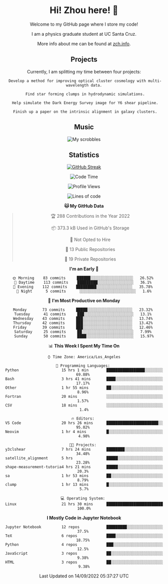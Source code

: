 <div align="center">
<h1> Hi! Zhou here! 👋 </h1>


Welcome to my GitHub page where I store my code! 

I am a physics graduate student at UC Santa Cruz. 

More info about me can be found at [zch.info](www.zch.info).

## Projects

Currently, I am splitting my time between four projects:
```
 Develop a method for improving optical cluster cosmology with multi-wavelength data.
 
 Find star forming clumps in hydrodynamic simulations.
 
 Help simulate the Dark Energy Survey image for Y6 shear pipeline.
 
 Finish up a paper on the intrinsic alignment in galaxy clusters.
```

## Music
![My scrobbles](https://lastfm-recently-played.vercel.app/api?user=zchvsre)


## Statistics

[![GitHub Streak](https://github-readme-streak-stats.herokuapp.com/?user=zhouconghao&theme=highcontrast)](https://git.io/streak-stats)

<!--START_SECTION:waka-->
![Code Time](http://img.shields.io/badge/Code%20Time-333%20hrs%2022%20mins-blue)

![Profile Views](http://img.shields.io/badge/Profile%20Views-0-blue)

![Lines of code](https://img.shields.io/badge/From%20Hello%20World%20I%27ve%20Written-601%20Thousand%20lines%20of%20code-blue)

**🐱 My GitHub Data** 

> 🏆 288 Contributions in the Year 2022
 > 
> 📦 373.3 kB Used in GitHub's Storage 
 > 
> 🚫 Not Opted to Hire
 > 
> 📜 13 Public Repositories 
 > 
> 🔑 19 Private Repositories  
 > 
**I'm an Early 🐤** 

```text
🌞 Morning    83 commits     ██████░░░░░░░░░░░░░░░░░░░   26.52% 
🌆 Daytime    113 commits    █████████░░░░░░░░░░░░░░░░   36.1% 
🌃 Evening    112 commits    █████████░░░░░░░░░░░░░░░░   35.78% 
🌙 Night      5 commits      ░░░░░░░░░░░░░░░░░░░░░░░░░   1.6%

```
📅 **I'm Most Productive on Monday** 

```text
Monday       73 commits     █████░░░░░░░░░░░░░░░░░░░░   23.32% 
Tuesday      41 commits     ███░░░░░░░░░░░░░░░░░░░░░░   13.1% 
Wednesday    43 commits     ███░░░░░░░░░░░░░░░░░░░░░░   13.74% 
Thursday     42 commits     ███░░░░░░░░░░░░░░░░░░░░░░   13.42% 
Friday       39 commits     ███░░░░░░░░░░░░░░░░░░░░░░   12.46% 
Saturday     25 commits     ██░░░░░░░░░░░░░░░░░░░░░░░   7.99% 
Sunday       50 commits     ████░░░░░░░░░░░░░░░░░░░░░   15.97%

```


📊 **This Week I Spent My Time On** 

```text
⌚︎ Time Zone: America/Los_Angeles

💬 Programming Languages: 
Python                   15 hrs 1 min        █████████████████░░░░░░░░   69.88% 
Bash                     3 hrs 41 mins       ████░░░░░░░░░░░░░░░░░░░░░   17.17% 
Other                    1 hr 55 mins        ██░░░░░░░░░░░░░░░░░░░░░░░   8.96% 
Fortran                  20 mins             ░░░░░░░░░░░░░░░░░░░░░░░░░   1.57% 
CSV                      18 mins             ░░░░░░░░░░░░░░░░░░░░░░░░░   1.4%

🔥 Editors: 
VS Code                  20 hrs 26 mins      ███████████████████████░░   95.02% 
Neovim                   1 hr 4 mins         █░░░░░░░░░░░░░░░░░░░░░░░░   4.98%

🐱‍💻 Projects: 
y3clshear                7 hrs 24 mins       ████████░░░░░░░░░░░░░░░░░   34.48% 
satellite_alignment      5 hrs               █████░░░░░░░░░░░░░░░░░░░░   23.28% 
shape-measurement-tutoria4 hrs 21 mins       █████░░░░░░░░░░░░░░░░░░░░   20.3% 
sa                       1 hr 53 mins        ██░░░░░░░░░░░░░░░░░░░░░░░   8.79% 
clump                    1 hr 13 mins        █░░░░░░░░░░░░░░░░░░░░░░░░   5.7%

💻 Operating System: 
Linux                    21 hrs 30 mins      █████████████████████████   100.0%

```

**I Mostly Code in Jupyter Notebook** 

```text
Jupyter Notebook         12 repos            █████████░░░░░░░░░░░░░░░░   37.5% 
TeX                      6 repos             ████░░░░░░░░░░░░░░░░░░░░░   18.75% 
Python                   4 repos             ███░░░░░░░░░░░░░░░░░░░░░░   12.5% 
JavaScript               3 repos             ██░░░░░░░░░░░░░░░░░░░░░░░   9.38% 
HTML                     3 repos             ██░░░░░░░░░░░░░░░░░░░░░░░   9.38%

```



 Last Updated on 14/09/2022 05:37:27 UTC
<!--END_SECTION:waka-->

<!-- ![](https://raw.githubusercontent.com/zhouconghao/github-stats/master/generated/overview.svg#gh-dark-mode-only)
![](https://raw.githubusercontent.com/zhouconghao/github-stats/master/generated/overview.svg#gh-light-mode-only)

![](https://raw.githubusercontent.com/zhouconghao/github-stats/master/generated/languages.svg#gh-dark-mode-only)
![](https://raw.githubusercontent.com/zhouconghao/github-stats/master/generated/languages.svg#gh-light-mode-only) -->

</div>


<!--
**zchvsre/zchvsre** is a ✨ _special_ ✨ repository because its `README.md` (this file) appears on your GitHub profile.

Here are some ideas to get you started:

- 🔭 I’m currently working on ...
- 🌱 I’m currently learning ...
- 👯 I’m looking to collaborate on ...
- 🤔 I’m looking for help with ...
- 💬 Ask me about ...
- 📫 How to reach me: ...
- 😄 Pronouns: ...
- ⚡ Fun fact: ...
-->
 
 </p>
